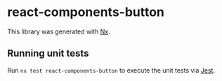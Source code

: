 # react-components-button

This library was generated with [Nx](https://nx.dev).

## Running unit tests

Run `nx test react-components-button` to execute the unit tests via [Jest](https://jestjs.io).

